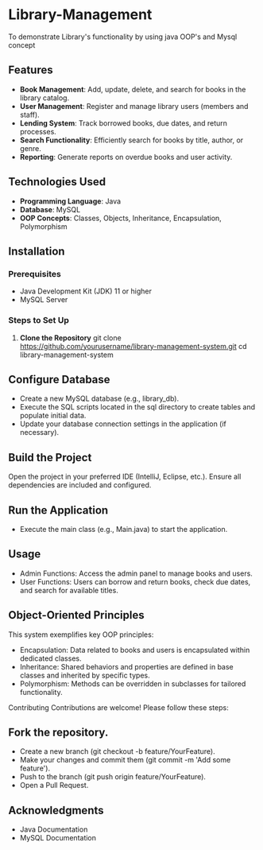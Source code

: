 # Library-Management
To demonstrate Library's functionality by using java OOP's and Mysql concept

## Features
- **Book Management**: Add, update, delete, and search for books in the library catalog.
- **User Management**: Register and manage library users (members and staff).
- **Lending System**: Track borrowed books, due dates, and return processes.
- **Search Functionality**: Efficiently search for books by title, author, or genre.
- **Reporting**: Generate reports on overdue books and user activity.

## Technologies Used
- **Programming Language**: Java
- **Database**: MySQL
- **OOP Concepts**: Classes, Objects, Inheritance, Encapsulation, Polymorphism

## Installation

### Prerequisites
- Java Development Kit (JDK) 11 or higher
- MySQL Server

### Steps to Set Up
1. **Clone the Repository**
   git clone https://github.com/yourusername/library-management-system.git
   cd library-management-system

## Configure Database
- Create a new MySQL database (e.g., library_db).
- Execute the SQL scripts located in the sql directory to create tables and populate initial data.
- Update your database connection settings in the application (if necessary).

## Build the Project
Open the project in your preferred IDE (IntelliJ, Eclipse, etc.).
Ensure all dependencies are included and configured.

## Run the Application
- Execute the main class (e.g., Main.java) to start the application.
  
## Usage
- Admin Functions: Access the admin panel to manage books and users.
- User Functions: Users can borrow and return books, check due dates, and search for available titles.

## Object-Oriented Principles
This system exemplifies key OOP principles:
- Encapsulation: Data related to books and users is encapsulated within dedicated classes.
- Inheritance: Shared behaviors and properties are defined in base classes and inherited by specific types.
- Polymorphism: Methods can be overridden in subclasses for tailored functionality.

Contributing
Contributions are welcome! Please follow these steps:

## Fork the repository.
- Create a new branch (git checkout -b feature/YourFeature).
- Make your changes and commit them (git commit -m 'Add some feature').
- Push to the branch (git push origin feature/YourFeature).
- Open a Pull Request.

## Acknowledgments
- Java Documentation
- MySQL Documentation
